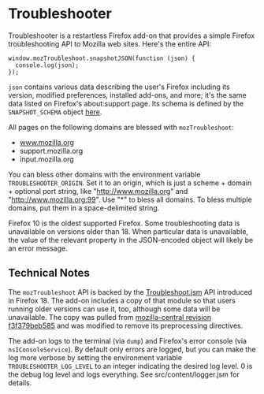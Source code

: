 Troubleshooter
==============

Troubleshooter is a restartless Firefox add-on that provides a simple Firefox
troubleshooting API to Mozilla web sites.  Here's the entire API:

    window.mozTroubleshoot.snapshotJSON(function (json) {
      console.log(json);
    });

`json` contains various data describing the user's Firefox including its
version, modified preferences, installed add-ons, and more; it's the same data
listed on Firefox's about:support page.  Its schema is defined by the
`SNAPSHOT_SCHEMA` object [here][snapshot-schema].

[snapshot-schema]: http://mxr.mozilla.org/mozilla-central/source/toolkit/content/tests/browser/browser_Troubleshoot.js#73

All pages on the following domains are blessed with `mozTroubleshoot`:

  * www.mozilla.org
  * support.mozilla.org
  * input.mozilla.org

You can bless other domains with the environment variable
`TROUBLESHOOTER_ORIGIN`.  Set it to an origin, which is just a scheme + domain +
optional port string, like "http://www.mozilla.org" and
"http://www.mozilla.org:99".  Use "*" to bless all domains.  To bless multiple
domains, put them in a space-delimited string.

Firefox 10 is the oldest supported Firefox.  Some troubleshooting data is
unavailable on versions older than 18.  When particular data is unavailable, the
value of the relevant property in the JSON-encoded object will likely be an
error message.


Technical Notes
---------------

The `mozTroubleshoot` API is backed by the [Troubleshoot.jsm][troubleshoot-jsm]
API introduced in Firefox 18.  The add-on includes a copy of that module so that
users running older versions can use it, too, although some data will be
unavailable.  The copy was pulled from [mozilla-central revision
f3f379beb585][troubleshoot-jsm-rev] and was modified to remove its preprocessing
directives.

[troubleshoot-jsm]: http://mxr.mozilla.org/mozilla-central/source/toolkit/content/Troubleshoot.jsm
[troubleshoot-jsm-rev]: http://hg.mozilla.org/mozilla-central/file/f3f379beb585/toolkit/content/Troubleshoot.jsm

The add-on logs to the terminal (via `dump`) and Firefox's error console (via
`nsIConsoleService`).  By default only errors are logged, but you can make the
log more verbose by setting the environment variable `TROUBLESHOOTER_LOG_LEVEL`
to an integer indicating the desired log level.  0 is the debug log level and
logs everything.  See src/content/logger.jsm for details.
